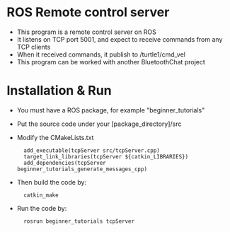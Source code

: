 # ROS Remote control server
* This program is a remote control server on ROS
* It listens on TCP port 5001, and expect to receive commands from any TCP clients
* When it received commands, it publish to /turtle1/cmd_vel
* This program can be worked with another BluetoothChat project

# Installation & Run
* You must have a ROS package, for example "beginner_tutorials"
* Put the source code under your [package_directory]/src
* Modify the CMakeLists.txt

        add_executable(tcpServer src/tcpServer.cpp)
        target_link_libraries(tcpServer ${catkin_LIBRARIES})
        add_dependencies(tcpServer beginner_tutorials_generate_messages_cpp)
      
* Then build the code by:

        catkin_make

* Run the code by:

        rosrun beginner_tutorials tcpServer

